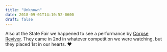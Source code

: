 ```yaml
---
title: "Unknown"
date: 2018-09-01T14:10:52-0600
draft: false
---
```


Also at the State Fair we happened to see a performance by [Corpse Reviver](https://corpsereviver.bandcamp.com). They came in 2nd in whatever competition we were watching, but they placed 1st in our hearts. ❤️
